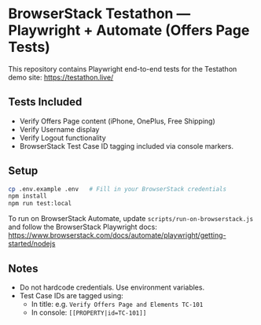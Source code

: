 
# BrowserStack Testathon — Playwright + Automate (Offers Page Tests)

This repository contains Playwright end-to-end tests for the Testathon demo site: https://testathon.live/

## Tests Included
- Verify Offers Page content (iPhone, OnePlus, Free Shipping)
- Verify Username display
- Verify Logout functionality
- BrowserStack Test Case ID tagging included via console markers.

## Setup

```bash
cp .env.example .env   # Fill in your BrowserStack credentials
npm install
npm run test:local
```

To run on BrowserStack Automate, update `scripts/run-on-browserstack.js` and follow the BrowserStack Playwright docs:
https://www.browserstack.com/docs/automate/playwright/getting-started/nodejs

## Notes
- Do not hardcode credentials. Use environment variables.
- Test Case IDs are tagged using:
  - In title: e.g. `Verify Offers Page and Elements TC-101`
  - In console: `[[PROPERTY|id=TC-101]]`
